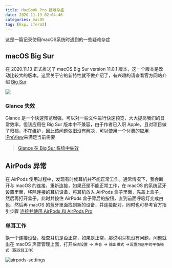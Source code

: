 ```yaml
---
title: MacBook Pro 疑难杂症
date: 2020-11-13 02:04:46
categories: macOS
tag: [Exp, iTerm2]
---
```


这是一篇记录使用macOS系统时遇到的一些疑难杂症

## macOS Big Sur

在 2020.11.13 正式推送了 macOS Big Sur version 11.0.1 版本，这一个版本是改动比较大的版本，这里关于它的新特性就不做介绍了，有兴趣的请查看官方网站介绍 [Big Sur](https://www.apple.com.cn/macos/big-sur)

![](https://res.cloudinary.com/incoder/image/upload/v1605885064/blog/macOS_Big_Sur.png)

<!-- more -->

### Glance 失效

Glance 是一个快速预览增强，可以对一些文件进行快速预览，大大提高我们的日常效率，但该应用在 Big Sur 版本中不兼容，由于作者已入职 Apple，且对项目做了归档，不在维护，因此该问题依旧没有解决，可以使用一个付费的应用[iPreView](https://apps.apple.com/cn/app/ipreview-powerful-quick-look/id1519213509?l=en&mt=12)来满足当前需要

>[Glance 在 Big Sur 系统中失效](https://v2ex.com/t/725909)

## AirPods 异常

在 AirPods 使用过程中，发现有时候耳机并不能正常工作。通常情况下，我会断开与 macOS 的连接，重新连接，如果还是不能正常工作，在 macOS 的系统蓝牙设置里面，移除连接的耳机设备，将耳机放入 AirPods 盒子里面，先盖上盒子，然后再打开盒子，此时并按住 AirPods 盒子背后的按钮，直到前面呼吸灯变成白色，然后再 macOS 的蓝牙里面找到新的设备，并连接配对。同时也可参考官方指引步骤 [连接并使用 AirPods 和 AirPods Pro](https://support.apple.com/zh-cn/HT207010)

### 单耳工作

换一个连接设备，检查耳机是否正常，如果是正常，那说明耳机没有问题，问题就出在 macOS 声音管理上面，打开`系统设置` -> `声音` -> `输出模式` ->`设置为居中的平衡模式（既双耳工作）`

![airpods-settings](https://res.cloudinary.com/incoder/image/upload/v1605689283/blog/airpods-single.png)